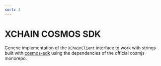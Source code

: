 ```yaml
---
sort: 3
---
```


# XCHAIN COSMOS SDK

Generic implementation of the `XChainClient` interface to work with strings built with [cosmos-sdk] using the dependencies of the official cosmjs monorepo.

[cosmos-sdk]: https://docs.cosmos.network/